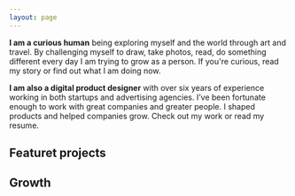 ```yaml
---
layout: page
---
```


<titleSection class="grid-width" title="Hi to you! 👋" subtitle="My name is Stjepan."/>

<div class="text full-width grid">
  <div class="text-inner grid-width">
    <p><b>I am a curious human</b> being exploring myself and the world through art and travel. By challenging myself to draw, <saber-link to="/my-story">take photos</saber-link>, <saber-link to="/my-story">read</saber-link>, do something different every day I am trying to grow as a person. If you're curious, read <saber-link to="/my-story">my story</saber-link> or find out what I am doing <saber-link to="/my-story">now</saber-link>.</p>
    <p class="short"><b>I am also a digital product designer</b> with over six years of experience working in both startups and advertising agencies. I’ve been fortunate enough to work with great companies and greater people. I shaped products and helped companies grow. Check out <saber-link to="/my-story">my work</saber-link> or read my <saber-link to="/my-story">resume</saber-link>.</p>
    <simg name="paperplane-illustration.svg" class="paperplane" />
    <simg name="desk-illustration.svg" class="desk" />
  </div>
</div>

<section class="projects grid-width">
  <h2 class="h3">Featuret projects</h2>
  <projectCard
    url="/work/agrivi"
    title="Agrivi"
    description="Farm managment software"
    period="2016"
    image="stjepangrgic-agrivi-card.jpg"
    linkText="Read the case study"
    :tags="['Branding', 'Icons', 'Web Application', 'Corporate Site']"
    underlinColor="#3A9300"/>
  <projectCard
    url="/work/share-istria"
    title="Share Istria"
    description="Creative Tourism Campaign"
    period="2016"
    image="stjepangrgic-shareistria-card.jpg"
    linkText="Read the case study"
    :tags="['Branding', 'Icons', 'Web Application', 'Corporate Site']"
    underlinColor="#0082AF"/>
  <projectCard
    url="/work/vip-xmass-chat"
    title="Vip Xmas Chat"
    description="Promotional Chat App"
    period="2016"
    image="stjepangrgic-card-vip-chat.jpg"
    linkText="Read the case study"
    :tags="['Branding', 'Icons', 'Web Application', 'Corporate Site']"
    textColor="#000"/>
</section>

<!-- ## Growth
Some of my work. Understanding of color, light, shapes, perspective helped me to go on design road I never have planed. -->
<div class="growth">
  <h2 class="h3">Growth</h2>
  <div class="growtg-grid">
    <smallCard
      url="/book-list" 
      title="Book list"
      icon="book.svg"/>
    <smallCard
      url="/fail-list" 
      title="Fail list"
      icon="fail.svg"/>
    <smallCard
      url="/bucket-list" 
      title="Bucket list"
      icon="bucket.svg"/>
  </div>
</div>




<script>
import slink from '@/theme/components/slink.vue'
import simg from '@/theme/components/simg.vue'
import sfigure from '@/theme/components/sfigure.vue'
import projectCard from '@/theme/components/projectCard.vue'
import smallCard from '@/theme/components/smallCard.vue'
import titleSection from '@/theme/components/titleSection.vue'

export default {
  components: {
    slink,
    simg,
    sfigure,
    projectCard,
    smallCard,
    titleSection
  },
  computed: {
    // icon() {
    //   return {
    //     backgroundImage: 'url(' + require('@/assets/images/' + 'fail.svg') + ')'
    //   }
    // }
  }
}
</script>

<style lang="stylus" scoped>

  .text
    background-color #FAF8F7
    border-top 2px solid #E6DFDC
    border-bottom 2px solid #E6DFDC
    position: relative
    &-inner
      position: relative
      .desk
        position: absolute
        bottom: -8px
        right: -76px
        z-index: -1
        @media screen and (max-width 900px) {
          position relative
          margin-top: -6rem
          bottom: -13px
          right: auto
        }

      .paperplane
        position absolute
        top -2rem
        left -14rem
        @media screen and (max-width 1310px) {
          display: none;
        }
    p
      margin-top: 4rem
      margin-bottom: 3rem
      &:last-of-type
        margin-top: 3rem
        margin-bottom: 4rem
  
  .short
    max-width: 632px

  .growtg-grid
    display: grid
    grid-template-columns: 1fr 1fr 1fr;
    grid-column-gap 1.6161616% /*16px*/
    height: 272px
    @media screen and (max-width 700px) {
      display: flex;
      flex-direction: column;
      height auto
      .small-card {
        height 272px
        margin-bottom: 1rem;
      }
    }

</style>





